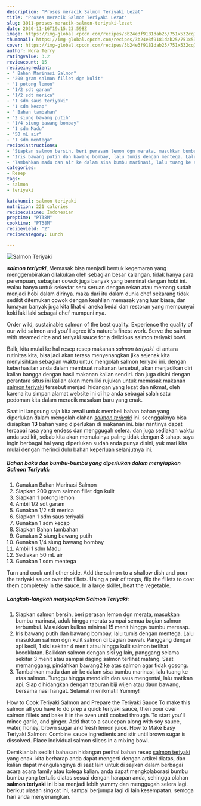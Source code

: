 ```yaml
---
description: "Proses meracik Salmon Teriyaki Lezat"
title: "Proses meracik Salmon Teriyaki Lezat"
slug: 3011-proses-meracik-salmon-teriyaki-lezat
date: 2020-11-16T19:15:23.598Z
image: https://img-global.cpcdn.com/recipes/3b24e3f9181dab25/751x532cq70/salmon-teriyaki-foto-resep-utama.jpg
thumbnail: https://img-global.cpcdn.com/recipes/3b24e3f9181dab25/751x532cq70/salmon-teriyaki-foto-resep-utama.jpg
cover: https://img-global.cpcdn.com/recipes/3b24e3f9181dab25/751x532cq70/salmon-teriyaki-foto-resep-utama.jpg
author: Nora Terry
ratingvalue: 3.2
reviewcount: 15
recipeingredient:
- " Bahan Marinasi Salmon"
- "200 gram salmon fillet dgn kulit"
- "1 potong lemon"
- "1/2 sdt garam"
- "1/2 sdt merica"
- "1 sdm saus teriyaki"
- "1 sdm kecap"
- " Bahan tambahan"
- "2 siung bawang putih"
- "1/4 siung bawang bombay"
- "1 sdm Madu"
- "50 mL air"
- "1 sdm mentega"
recipeinstructions:
- "Siapkan salmon bersih, beri perasan lemon dgn merata, masukkan bumbu marinasi, aduk hingga merata sampai semua bagian salmon terbumbui. Masukkan kulkas minimal 15 menit hingga bumbu meresap."
- "Iris bawang putih dan bawang bombay, lalu tumis dengan mentega. Lalu masukkan salmon dgn kulit salmon di bagian bawah. Panggang dengan api kecil, 1 sisi sekitar 4 menit atau hingga kulit salmon terlihat kecoklatan. Balikkan salmon dengan sisi yg lain, panggang selama sekitar 3 menit atau sampai daging salmon terlihat matang. Saat memanggang, pindahkan bawang2 ke atas salmon agar tidak gosong."
- "Tambahkan madu dan air ke dalam sisa bumbu marinasi, lalu tuang ke atas salmon. Tunggu hingga mendidih dan saus mengental, lalu matikan api. Siap dihidangkan dengan taburan biji wijen atau daun bawang, bersama nasi hangat. Selamat menikmati! Yummy!"
categories:
- Resep
tags:
- salmon
- teriyaki

katakunci: salmon teriyaki 
nutrition: 221 calories
recipecuisine: Indonesian
preptime: "PT38M"
cooktime: "PT38M"
recipeyield: "2"
recipecategory: Lunch

---
```



![Salmon Teriyaki](https://img-global.cpcdn.com/recipes/3b24e3f9181dab25/751x532cq70/salmon-teriyaki-foto-resep-utama.jpg)

<b><i>salmon teriyaki</i></b>, Memasak bisa menjadi bentuk kegemaran yang menggembirakan dilakukan oleh sebagian besar kalangan. tidak hanya para perempuan, sebagian cowok juga banyak yang berminat dengan hobi ini. walau hanya untuk sekedar seru seruan dengan rekan atau memang sudah menjadi hobi dalam dirinya. maka dari itu dalam dunia chef sekarang tidak sedikit ditemukan cowok dengan keahlian memasak yang luar biasa, dan lumayan banyak juga kita lihat di aneka kedai dan restoran yang mempunyai koki laki laki sebagai chef mumpuni nya.

Order wild, sustainable salmon of the best quality. Experience the quality of our wild salmon and you&#39;ll agree it&#39;s nature&#39;s finest work. Serve the salmon with steamed rice and teriyaki sauce for a delicious salmon teriyaki bowl.

Baik, kita mulai ke hal resep resep makanan <i>salmon teriyaki</i>. di antara rutinitas kita, bisa jadi akan terasa menyenangkan jika sejenak kita menyisihkan sebagian waktu untuk mengolah salmon teriyaki ini. dengan keberhasilan anda dalam membuat makanan tersebut, akan menjadikan diri kalian bangga dengan hasil makanan kalian sendiri. dan juga disini dengan perantara situs ini kalian akan memiliki rujukan untuk memasak makanan <u>salmon teriyaki</u> tersebut menjadi hidangan yang lezat dan nikmat, oleh karena itu simpan alamat website ini di hp anda sebagai salah satu pedoman kita dalam meracik masakan baru yang enak.


Saat ini langsung saja kita awali untuk membeli bahan bahan yang diperlukan dalam mengolah olahan <u><i>salmon teriyaki</i></u> ini. seenggaknya bisa disiapkan <b>13</b> bahan yang diperlukan di makanan ini. biar nantinya dapat tercapai rasa yang endess dan menggugah selera. dan juga sediakan waktu anda sedikit, sebab kita akan memulainya paling tidak dengan <b>3</b> tahap. saya ingin berbagai hal yang diperlukan sudah anda punya disini, yuk mari kita mulai dengan merinci dulu bahan keperluan selanjutnya ini.

<!--inarticleads1-->

##### Bahan baku dan bumbu-bumbu yang diperlukan dalam menyiapkan Salmon Teriyaki:

1. Gunakan  Bahan Marinasi Salmon
1. Siapkan 200 gram salmon fillet dgn kulit
1. Siapkan 1 potong lemon
1. Ambil 1/2 sdt garam
1. Gunakan 1/2 sdt merica
1. Siapkan 1 sdm saus teriyaki
1. Gunakan 1 sdm kecap
1. Siapkan  Bahan tambahan
1. Gunakan 2 siung bawang putih
1. Gunakan 1/4 siung bawang bombay
1. Ambil 1 sdm Madu
1. Sediakan 50 mL air
1. Gunakan 1 sdm mentega


Turn and cook until other side. Add the salmon to a shallow dish and pour the teriyaki sauce over the fillets. Using a pair of tongs, flip the fillets to coat them completely in the sauce. In a large skillet, heat the vegetable. 

<!--inarticleads2-->

##### Langkah-langkah menyiapkan Salmon Teriyaki:

1. Siapkan salmon bersih, beri perasan lemon dgn merata, masukkan bumbu marinasi, aduk hingga merata sampai semua bagian salmon terbumbui. Masukkan kulkas minimal 15 menit hingga bumbu meresap.
1. Iris bawang putih dan bawang bombay, lalu tumis dengan mentega. Lalu masukkan salmon dgn kulit salmon di bagian bawah. Panggang dengan api kecil, 1 sisi sekitar 4 menit atau hingga kulit salmon terlihat kecoklatan. Balikkan salmon dengan sisi yg lain, panggang selama sekitar 3 menit atau sampai daging salmon terlihat matang. Saat memanggang, pindahkan bawang2 ke atas salmon agar tidak gosong.
1. Tambahkan madu dan air ke dalam sisa bumbu marinasi, lalu tuang ke atas salmon. Tunggu hingga mendidih dan saus mengental, lalu matikan api. Siap dihidangkan dengan taburan biji wijen atau daun bawang, bersama nasi hangat. Selamat menikmati! Yummy!


How to Cook Teriyaki Salmon and Prepare the Teriyaki Sauce To make this salmon all you have to do prep a quick teriyaki sauce, then pour over salmon fillets and bake it in the oven until cooked through. To start you&#39;ll mince garlic, and ginger. Add that to a saucepan along with soy sauce, water, honey, brown sugar and fresh lemon juice. How to Make Easy Teriyaki Salmon: Combine sauce ingredients and stir until brown sugar is dissolved. Place individual salmon slices in a mixing bowl. 

Demikianlah sedikit bahasan hidangan perihal bahan resep <u>salmon teriyaki</u> yang enak. kita berharap anda dapat mengerti dengan artikel diatas, dan kalian dapat mengulanginya di saat lain untuk di sajikan dalam berbagai acara acara family atau kolega kalian. anda dapat mengkolaborasi bumbu bumbu yang tertulis diatas sesuai dengan harapan anda, sehingga olahan <b>salmon teriyaki</b> ini bisa menjadi lebih yummy dan menggugah selera lagi. berikut ulasan singkat ini, sampai berjumpa lagi di lain kesempatan. semoga hari anda menyenangkan.
